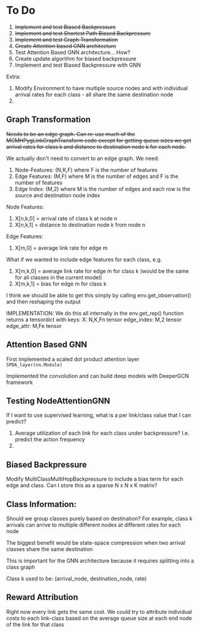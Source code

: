 # To Do
1. ~~Implement and test Biased Backpressure~~
2. ~~Implement and test Shortest Path Biased Backpressure~~
3. ~~Implement and test Graph Transformation~~
4. ~~Create Attention based GNN architecture~~
5. Test Attention Based GNN architecture... How?
5. Create update algorithm for biased backpressure
6. Implement and test Biased Backpressure with GNN

Extra:
1. Modify Environment to have multiple source nodes and with individual arrival rates for each class - all share the 
   same destination node
2. 



## Graph Transformation
~~Needs to be an edge graph. Can re-use much of the MCMHPygLinkGraphTransform code except for getting queue sizes we get
arrival rates for class k and distance to destination node k for each node.~~

We actually don't need to convert to an edge graph. We need:
1. Node-Features: (N,K,F) where F is the number of features
2. Edge Features: (M,F) where M is the number of edges and F is the number of features
3. Edge Index: (M,2) where M is the number of edges and each row is the source and destination node index


Node Features:
1. X[n,k,0] = arrival rate of class k at node n
2. X[n,k,1] = distance to destination node k from node n

Edge Features:
1. X[m,0] = average link rate for edge m

What if we wanted to include edge features for each class, e.g.
1. X[m,k,0] = average link rate for edge m for class k (would be the same for all classes in the current model)
2. X[m,k,1] = bias for edge m for class k

I think we should be able to get this simply by calling env.get_observation() and then reshaping the output

IMPLEMENTATION: We do this all internally in the env.get_rep() function
returns a tensordict with keys:
   X: N,K,Fn tensor
   edge_index: M,2 tensor
   edge_attr: M,Fe tensor

## Attention Based GNN
First implemented a scaled dot product attention layer
`SPDA_layer(nn.Module)`

Implemented the convolution and can build deep models with DeeperGCN framework

## Testing NodeAttentionGNN
If I want to use supervised learning, what is a per link/class value that I can predict?
1. Average utilization of each link for each class under backpressure? I.e. predict the action frequency
2. 


## Biased Backpressure
Modify MultiClassMultiHopBackpressure to include a bias term for each edge and class.
Can I store this as a sparse N x N x K matrix?

## Class Information:
Should we group classes purely based on destination? 
For example, class k arrivals can arrive to multiple different nodes at different rates for each node

The biggest benefit would be state-space compression when two arrival classes share the same destination

This is important for the GNN architecture because it requires splitting into a class graph

Class k used to be: (arrival_node, destination_node, rate)


## Reward Attribution 
Right now every link gets the same cost.
We could try to attribute individual costs to each link-class based on the
average queue size at each end node of the link for that class